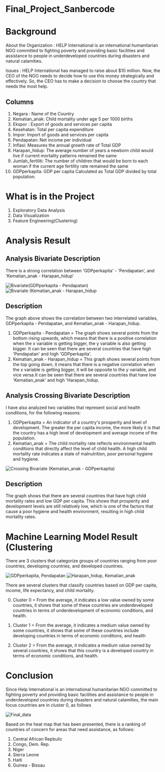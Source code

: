 # Final_Project_Sanbercode

# Background

About the Organization :
HELP International is an international humanitarian NGO committed to fighting poverty and providing basic facilities and assistance to people in underdeveloped countries during disasters and natural calamities.

Issues :
HELP International has managed to raise about $10 million. Now, the CEO of the NGO needs to decide how to use this money strategically and effectively. So, the CEO has to make a decision to choose the country that needs the most help.


Columns
--
1. Negara : Name of the Country
2. Kematian_anak: Child mortality under age 5 per 1000 births
3. Ekspor : Export of goods and services per capita
4. Kesehatan: Total per capita expenditure
5. Impor: Import of goods and services per capita
6. Pendapatan: Net income per individual
7. Inflasi: Measures the annual growth rate of Total GDP
8. Harapan_hidup: The average number of years a newborn child would live if                   current mortality patterns remained the same
9. Jumlah_fertiliti: The number of children that would be born to each woman                      if the current age fertility rate remained the same
10. GDPperkapita: GDP per capita Calculated as Total GDP divided by total                     population. 


# What is in the Project
 1. Exploratory Data Analysis
 2. Data Visualization
 3. Feature Engineering(Clustering)

# Analysis Result
Analysis Bivariate Description
----
There is a strong correlation between 'GDPperkapita' - 'Pendapatan', and 'Kematian_anak - Harapan_hidup'


![Bivariate(GDPperkapita - Pendapatan)](https://github.com/adimasmrid/Sanbercode/assets/125172558/182ca9f1-2886-4f5b-bafe-fdc04361220e)
![Bivariate (Kematian_anak - Harapan_hidup](https://github.com/adimasmrid/Sanbercode/assets/125172558/aea91d6d-eef5-46b6-8b09-db7503d39ebf)

Description
---
The graph above shows the correlation between two interrelated variables, GDPperkapita - Pendapatan, and Kematian_anak - Harapan_hidup.
1. GDPperkapita - Pendapatan = The graph shows several points from the bottom rising upwards, which means that there is a positive correlation when the x variable is getting bigger, the y variable is also getting bigger. It can be seen that there are several countries that have high 'Pendapatan' and high 'GDPperkapita'.
2. Kematian_anak - Harapan_hidup = This graph shows several points from the top going down, it means that there is a negative correlation when the x variable is getting bigger, it will be opposite to the y variable, and vice versa.It can be seen that there are several countries that have low 'Kematian_anak' and high 'Harapan_hidup.

Analysis Crossing Bivariate Description
---
I have also analyzed two variables that represent social and health conditions, for the following reasons:
1. GDPperkapita = An indicator of a country's prosperity and level of development. The greater the per capita income, the more likely it is that the country has a high level of development and average income of the population. 
2. Kematian_anak = The child mortality rate reflects environmental health conditions that directly affect the level of child health. A high child mortality rate indicates a state of malnutrition, poor personal hygiene and hygiene.
   
![Crossing Bivariate (Kematian_anak - GDPperkapita)](https://github.com/adimasmrid/Sanbercode/assets/125172558/38991a98-174f-44f7-aa66-7b29c47b0c97)


Description
---
The graph shows that there are several countries that have high child mortality rates and low GDP per capita. This shows that prosperity and development levels are still relatively low, which is one of the factors that cause a poor hygiene and health environment, resulting in high child mortality rates.


# Machine Learning Model Result (Clustering
There are 3 clusters that categorize groups of countries ranging from poor countries, developing countries, and developed countries.

![GDPperkapita,   Pendapatan](https://github.com/adimasmrid/Sanbercode/assets/125172558/34fb55b3-453b-4ca2-937f-3c9570a2443c)  ![Harapan_hidup,   Kematian_anak](https://github.com/adimasmrid/Sanbercode/assets/125172558/171c7585-8ef0-410d-aa51-01204edfd14e)



There are several clusters that classify countries based on GDP per capita, income, life expectancy, and child mortality. 

0. Cluster 0 = From the average, it indicates a low value owned by some countries, it shows that some of these countries are underdeveloped countries in terms of underdevelopment of economic conditions, and health.

1. Cluster 1 = From the average, it indicates a medium value owned by some countries, it shows that some of these countries include developing countries in terms of economic conditions, and health

2. Cluster 2 = From the average, it indicates a medium value owned by several countries, it shows that this country is a developed country in terms of economic conditions, and health.


# Conclusion
Since Help International is an international humanitarian NGO committed to fighting poverty and providing basic facilities and assistance to people in underdeveloped countries during disasters and natural calamities, the main focus countries are in cluster 0, as follows 


![Final_data](https://github.com/adimasmrid/Sanbercode/assets/125172558/7e3c3649-89ed-42c6-bb99-329e573bf70d)


Based on the heat map that has been presented, there is a ranking of countries of concern for
areas that need assistance, as follows:
1. Central African Repbulic
2. Congo, Dem. Rep.
3. Niger
4. Sierra Leone
5. Haiti
6. Guinea - Bissau

